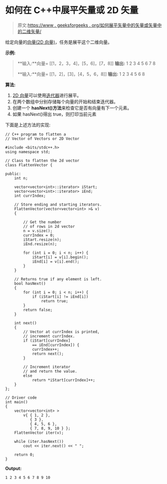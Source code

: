 # 如何在 C++中展平矢量或 2D 矢量

> 原文:[https://www . geeksforgeeks . org/如何展平矢量中的矢量或矢量中的二维矢量/](https://www.geeksforgeeks.org/how-to-flatten-a-vector-of-vectors-or-2d-vector-in-c/)

给定向量的[向量(2D 向量)](https://www.geeksforgeeks.org/vector-of-vectors-in-c-stl-with-examples/)，任务是展平这个二维向量。

**示例:**

> **输入:**向量= [[1，2，3，4]，[5，6]，[7，8]]
> **输出:** 1 2 3 4 5 6 7 8
> 
> **输入:**向量= [[1，2]，[3]，[4，5，6，8]]
> **输出:** 1 2 3 4 5 6 8

**算法:**

1.  [2D 向量](https://www.geeksforgeeks.org/2d-vector-in-cpp-with-user-defined-size/)可以使用[迭代器](https://www.geeksforgeeks.org/iterators-c-stl/)进行展平。
2.  在两个数组中分别存储每个向量的开始和结束迭代器。
3.  创建一个 **hasNext()方法**来检查它是否有向量有下一个元素。
4.  如果 hasNext()得出 true，则打印当前元素

下面是上述方法的实现:

```
// C++ program to flatten a
// Vector of Vectors or 2D Vector

#include <bits/stdc++.h>
using namespace std;

// Class to flatten the 2d vector
class FlattenVector {

public:
    int n;

    vector<vector<int>::iterator> iStart;
    vector<vector<int>::iterator> iEnd;
    int currIndex;

    // Store ending and starting iterators.
    FlattenVector(vector<vector<int> >& v)
    {

        // Get the number
        // of rows in 2d vector
        n = v.size();
        currIndex = 0;
        iStart.resize(n);
        iEnd.resize(n);

        for (int i = 0; i < n; i++) {
            iStart[i] = v[i].begin();
            iEnd[i] = v[i].end();
        }
    }

    // Returns true if any element is left.
    bool hasNext()
    {
        for (int i = 0; i < n; i++) {
            if (iStart[i] != iEnd[i])
                return true;
        }
        return false;
    }

    int next()
    {
        // Vector at currIndex is printed,
        // increment currIndex.
        if (iStart[currIndex]
            == iEnd[currIndex]) {
            currIndex++;
            return next();
        }

        // Increment iterator
        // and return the value.
        else
            return *iStart[currIndex]++;
    }
};

// Driver code
int main()
{
    vector<vector<int> >
        v{ { 1, 2 },
           { 3 },
           { 4, 5, 6 },
           { 7, 8, 9, 10 } };
    FlattenVector iter(v);

    while (iter.hasNext())
        cout << iter.next() << " ";

    return 0;
}
```

**Output:**

```
1 2 3 4 5 6 7 8 9 10

```